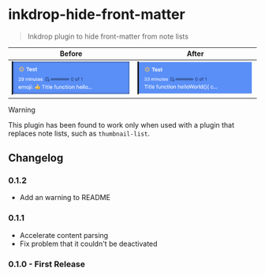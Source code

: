 # inkdrop-hide-front-matter

> Inkdrop plugin to hide front-matter from note lists

| Before | After |
| - | - |
| ![](media/ss1.png) | ![](media/ss2.png) |

> [!WARNING]
> This plugin has been found to work only when used with a plugin that replaces note lists, such as `thumbnail-list`.

## Changelog

### 0.1.2

- Add an warning to README

### 0.1.1

- Accelerate content parsing
- Fix problem that it couldn't be deactivated

### 0.1.0 - First Release
